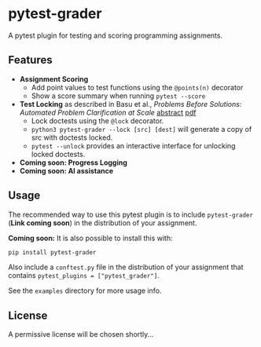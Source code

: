 # pytest-grader

A pytest plugin for testing and scoring programming assignments.

## Features

- **Assignment Scoring**
  - Add point values to test functions using the `@points(n)` decorator
  - Show a score summary when running `pytest --score`
- **Test Locking** as described in Basu et al., *Problems Before Solutions: Automated Problem Clarification at Scale* [abstract](https://dl.acm.org/doi/10.1145/2724660.2724679) [pdf](http://denero.org/content/pubs/las15_basu_unlocking.pdf)
  - Lock doctests using the `@lock` decorator.
  - `python3 pytest-grader --lock [src] [dest]` will generate a copy of src with doctests locked.
  - `pytest --unlock` provides an interactive interface for unlocking locked doctests.
- **Coming soon: Progress Logging**
- **Coming soon: AI assistance**

## Usage

The recommended way to use this pytest plugin is to include `pytest-grader` (**Link coming soon**) in the distribution of your assignment.

**Coming soon:** It is also possible to install this with:

```bash
pip install pytest-grader
```

Also include a `conftest.py` file in the distribution of your assignment that contains `pytest_plugins = ["pytest_grader"]`.

See the `examples` directory for more usage info.

## License

A permissive license will be chosen shortly...